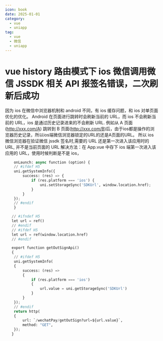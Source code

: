 ```yaml
---
icon: book
date: 2025-01-01
category:
  - vue
  - uniapp
tag:
  - vue
  - 微信
  - uniapp
---
```


# vue history 路由模式下 ios 微信调用微信 JSSDK 相关 API 报签名错误，二次刷新后成功

因为 ios 在微信中浏览器机制和 android 不同，有 ios 缓存问题，和 ios 对单页面优化的优化。
Android 在页面进行跳转时会刷新当前的 URL，而 ios 不会刷新当前的 URL，ios 是通过历史记录进来的不会刷新 URL.
例如从 A 页面(http://xxx.com/A) 跳转到 B 页面(http://xxx.com/B)后，由于ios都是操作的浏览器历史记录，所以ios端微信浏览器锁定的URL的还是A页面的URL。
所以 ios 微信浏览器在验证微信 jssdk 签名时,需要的 URL 还是第一次进入该应用时的 URL, 并不是当前页面的 URL
解决方法：在 App.vue 中存下 ios 端第一次进入该应用的 URL，使用时候判断是不是 ios，

```python
	onLaunch: async function (option) {
	// #ifdef H5
	uni.getSystemInfo({
		success: (res) => {
			if (res.platform === 'ios') {
				uni.setStorageSync('SDKUrl', window.location.href);
			}
		}
	});
	// #endif
	}
```

```python
   // #ifndef H5
   let url = ref()
   // #endif
   // #ifdef H5
   let url = ref(window.location.href)
   // #endif

   export function getOutSignApi()
   {
   	// #ifdef H5
   	uni.getSystemInfo(
   	{
   		success: (res) =>
   		{
   			if (res.platform === 'ios')
   			{
   				url.value = uni.getStorageSync('SDKUrl')
   			}
   		}
   	});
   	// #endif
   	return http(
   	{
   		url: `/wechatPay/getOutSign?url=${url.value}`,
   		method: "GET",
   	});
   }
```

